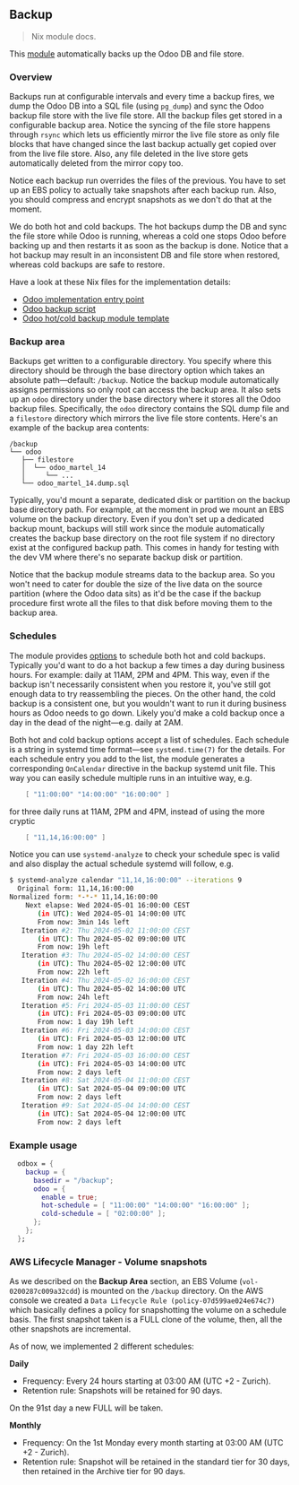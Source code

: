 Backup
------
> Nix module docs.

This [module][iface] automatically backs up the Odoo DB and file
store.


### Overview

Backups run at configurable intervals and every time a backup fires,
we dump the Odoo DB into a SQL file (using `pg_dump`) and sync the
Odoo backup file store with the live file store. All the backup files
get stored in a configurable backup area. Notice the syncing of the
file store happens through `rsync` which lets us efficiently mirror
the live file store as only file blocks that have changed since the
last backup actually get copied over from the live file store. Also,
any file deleted in the live store gets automatically deleted from
the mirror copy too.

Notice each backup run overrides the files of the previous. You have
to set up an EBS policy to actually take snapshots after each backup
run. Also, you should compress and encrypt snapshots as we don't do
that at the moment.

We do both hot and cold backups. The hot backups dump the DB and sync
the file store while Odoo is running, whereas a cold one stops Odoo
before backing up and then restarts it as soon as the backup is done.
Notice that a hot backup may result in an inconsistent DB and file
store when restored, whereas cold backups are safe to restore.

Have a look at these Nix files for the implementation details:
- [Odoo implementation entry point][odoo-mod]
- [Odoo backup script][odoo-script]
- [Odoo hot/cold backup module template][odoo-svc]


### Backup area

Backups get written to a configurable directory. You specify where
this directory should be through the base directory option which
takes an absolute path—default: `/backup`. Notice the backup module
automatically assigns permissions so only root can access the backup
area. It also sets up an `odoo` directory under the base directory
where it stores all the Odoo backup files. Specifically, the `odoo`
directory contains the SQL dump file and a `filestore` directory
which mirrors the live file store contents. Here's an example of
the backup area contents:

```
/backup
└── odoo
   ├── filestore
   │  └── odoo_martel_14
   │     └── ...
   └── odoo_martel_14.dump.sql
```

Typically, you'd mount a separate, dedicated disk or partition on
the backup base directory path. For example, at the moment in prod
we mount an EBS volume on the backup directory. Even if you don't
set up a dedicated backup mount, backups will still work since the
module automatically creates the backup base directory on the root
file system if no directory exist at the configured backup path.
This comes in handy for testing with the dev VM where there's no
separate backup disk or partition.

Notice that the backup module streams data to the backup area. So
you won't need to cater for double the size of the live data on the
source partition (where the Odoo data sits) as it'd be the case if
the backup procedure first wrote all the files to that disk before
moving them to the backup area.


### Schedules

The module provides [options][iface] to schedule both hot and cold
backups. Typically you'd want to do a hot backup a few times a day
during business hours. For example: daily at 11AM, 2PM and 4PM. This
way, even if the backup isn't necessarily consistent when you restore
it, you've still got enough data to try reassembling the pieces. On
the other hand, the cold backup is a consistent one, but you wouldn't
want to run it during business hours as Odoo needs to go down. Likely
you'd make a cold backup once a day in the dead of the night—e.g.
daily at 2AM.

Both hot and cold backup options accept a list of schedules. Each
schedule is a string in systemd time format—see `systemd.time(7)`
for the details. For each schedule entry you add to the list, the
module generates a corresponding `OnCalendar` directive in the backup
systemd unit file. This way you can easily schedule multiple runs in
an intuitive way, e.g.

```nix
    [ "11:00:00" "14:00:00" "16:00:00" ]
```

for three daily runs at 11AM, 2PM and 4PM, instead of using the more
cryptic

```nix
    [ "11,14,16:00:00" ]
```

Notice you can use `systemd-analyze` to check your schedule spec is
valid and also display the actual schedule systemd will follow, e.g.

```bash
$ systemd-analyze calendar "11,14,16:00:00" --iterations 9
  Original form: 11,14,16:00:00
Normalized form: *-*-* 11,14,16:00:00
    Next elapse: Wed 2024-05-01 16:00:00 CEST
       (in UTC): Wed 2024-05-01 14:00:00 UTC
       From now: 3min 14s left
   Iteration #2: Thu 2024-05-02 11:00:00 CEST
       (in UTC): Thu 2024-05-02 09:00:00 UTC
       From now: 19h left
   Iteration #3: Thu 2024-05-02 14:00:00 CEST
       (in UTC): Thu 2024-05-02 12:00:00 UTC
       From now: 22h left
   Iteration #4: Thu 2024-05-02 16:00:00 CEST
       (in UTC): Thu 2024-05-02 14:00:00 UTC
       From now: 24h left
   Iteration #5: Fri 2024-05-03 11:00:00 CEST
       (in UTC): Fri 2024-05-03 09:00:00 UTC
       From now: 1 day 19h left
   Iteration #6: Fri 2024-05-03 14:00:00 CEST
       (in UTC): Fri 2024-05-03 12:00:00 UTC
       From now: 1 day 22h left
   Iteration #7: Fri 2024-05-03 16:00:00 CEST
       (in UTC): Fri 2024-05-03 14:00:00 UTC
       From now: 2 days left
   Iteration #8: Sat 2024-05-04 11:00:00 CEST
       (in UTC): Sat 2024-05-04 09:00:00 UTC
       From now: 2 days left
   Iteration #9: Sat 2024-05-04 14:00:00 CEST
       (in UTC): Sat 2024-05-04 12:00:00 UTC
       From now: 2 days left
```


### Example usage

```nix
  odbox = {
    backup = {
      basedir = "/backup";
      odoo = {
        enable = true;
        hot-schedule = [ "11:00:00" "14:00:00" "16:00:00" ];
        cold-schedule = [ "02:00:00" ];
      };
    };
  };
```

### AWS Lifecycle Manager - Volume snapshots

As we described on the **Backup Area** section, an EBS Volume
(`vol-0200287c009a32cdd`) is mounted on the `/backup` directory.
On the AWS console we created a `Data Lifecycle Rule (policy-07d599ae024e674c7)`
which basically defines a policy for snapshotting the volume on a
schedule basis. The first snapshot taken is a FULL clone of the volume,
then, all the other snapshots are incremental.

As of now, we implemented 2 different schedules:

**Daily**
- Frequency: Every 24 hours starting at 03:00 AM (UTC +2 - Zurich).
- Retention rule: Snapshots will be retained for 90 days.

On the 91st day a new FULL will be taken.

**Monthly**
- Frequency: On the 1st Monday every month starting at 03:00 AM
  (UTC +2 - Zurich).
- Retention rule: Snapshot will be retained in the standard tier
  for 30 days, then retained in the Archive tier for 90 days.




[iface]: ./interface.nix
[odoo-mod]: ./odoo/module.nix
[odoo-script]: ./odoo/backup-script.nix
[odoo-svc]: ./odoo/mksvc.nix
